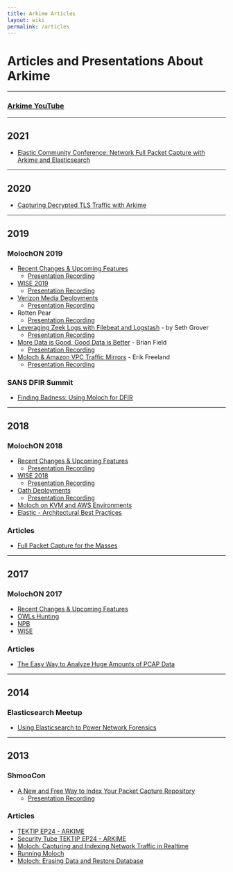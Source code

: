 ```yaml
---
title: Arkime Articles
layout: wiki
permalink: /articles
---
```


<div class="full-height-and-width-container with-footer p-3" markdown="1">

# Articles and Presentations About Arkime

---

### [Arkime YouTube](https://www.youtube.com/channel/UCCtFDN7jSW_Np6i0Z_B6t8Q/videos)

---

## 2021

* [Elastic Community Conference: Network Full Packet Capture with Arkime and Elasticsearch](https://www.youtube.com/watch?v=8MyzPR_CCa0)

---

## 2020

* [Capturing Decrypted TLS Traffic with Arkime](https://netresec.com/?b=20C3247)

---

## 2019

### MolochON 2019

* [Recent Changes & Upcoming Features](/assets/ArkimeON2019RecentChanges.pdf)
  * [Presentation Recording](https://youtu.be/GiyXluzBYjU)
* [WISE 2019](/assets/ArkimeON2019WISE.pdf)
  * [Presentation Recording](https://youtu.be/gUsQXXyMZPA)
* [Verizon Media Deployments](/assets/ArkimeON2019VMDeployment.pdf)
  * [Presentation Recording](https://youtu.be/0P11azuaCXA)
* Rotten Pear
  * [Presentation Recording](https://www.youtube.com/watch?v=7R7gVKIkK4k)
* [Leveraging Zeek Logs with Filebeat and Logstash](/assets/ArkimeON2019ZeekLogstashMalcolm.pdf) - by Seth Grover
  * [Presentation Recording](https://youtu.be/wcEuYKvFMdE)
* [More Data is Good, Good Data is Better](/assets/ArkimeON2019GoodDataBetter.pdf) - Brian Field
  * [Presentation Recording](https://youtu.be/EQ2lOpZ9DRA)
* [Moloch & Amazon VPC Traffic Mirrors](/assets/ArkimeON2019NubevaAWSMirroring.pdf) - Erik Freeland
  * [Presentation Recording](https://youtu.be/pm9OB2epec0)

### SANS DFIR Summit
* [Finding Badness: Using Moloch for DFIR](https://www.youtube.com/watch?v=0Sny6prUCas)

---

## 2018

### MolochON 2018

* [Recent Changes & Upcoming Features](/assets/ArkimeON2018RecentChanges.pdf)
  * [Presentation Recording](https://youtu.be/yxS9f4j-SKI)
* [WISE 2018](/assets/ArkimeON2018WISE.pdf)
  * [Presentation Recording](hhttps://youtu.be/d2CYlOISOmI)
* [Oath Deployments](/assets/ArkimeON2018OathDeployment.pdf)
  * [Presentation Recording](https://youtu.be/-wH_OWR2g9I)
* [Moloch on KVM and AWS Environments](/assets/ArkimeOn2018VirtualizedAndAWS.pdf)
* [Elastic - Architectural Best Practices](/assets/ArkimeON2018Elastic.pptx)

### Articles

* [Full Packet Capture for the Masses](https://2018.pass-the-salt.org/files/talks/10-full-packets-capture-for-the-masses.pdf)

---

## 2017

### MolochON 2017

* [Recent Changes & Upcoming Features](/assets/ArkimeON2017RecentChanges.pptx)
* [OWLs Hunting](/assets/ArkimeON2017OWLsHunting.pptx)
* [NPB](/assets/ArkimeON2017NPB.pptx)
* [WISE](/assets/ArkimeON2017WISE.pptx)

### Articles

* [The Easy Way to Analyze Huge Amounts of PCAP Data](https://isc.sans.edu/forums/diary/The+easy+way+to+analyze+huge+amounts+of+PCAP+data/22876/)

---

## 2014

### Elasticsearch Meetup

* [Using Elasticsearch to Power Network Forensics](/assets/ESMeetup2014Arkime.pptx)

---

## 2013

### ShmooCon

* [A New and Free Way to Index Your Packet Capture Repository](/assets/ShmooCon2013Arkime.pdf)
  * [Presentation Recording](https://www.youtube.com/watch?v=LNZymkTeY2o)

### Articles

* [TEKTIP EP24 - ARKIME](http://www.tekdefense.com/news/2013/3/10/tektip-ep24-moloch.html)
* [Security Tube TEKTIP EP24 - ARKIME](http://www.securitytube.net/video/7108)
* [Moloch: Capturing and Indexing Network Traffic in Realtime](http://blog.alejandronolla.com/2013/04/06/moloch-capturing-and-indexing-network-traffic-in-realtime/)
* [Running Moloch](http://www.rsreese.com/running-moloch/)
* [Moloch: Erasing Data and Restore Database](http://blog.alejandronolla.com/2013/05/29/moloch-erasing-data-and-restore-database/)

</div>
